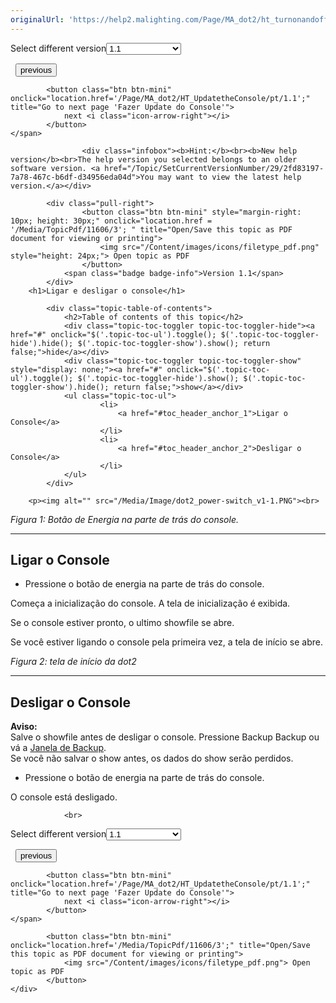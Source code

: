 ```yaml
---
originalUrl: 'https://help2.malighting.com/Page/MA_dot2/ht_turnonandoff/pt/1.1'
---
```


<div class="topic-navigation">

<div class="pull-right">
	<span class="pull-left">


<div class="pull-left">
<form action="/Topic/SetCurrentVersionNumber" class="form-inline" id="frmTagSelector" method="post">	<span class="form-mini">
		<div class="input-prepend"><span class="add-on">Select different version</span><select autocomplete="off" id="versionNumberId" name="versionNumberId" onchange="$(this).closest('#frmTagSelector').submit();" style="width: 120px;"><option value="">- latest -</option>
<option selected="selected" value="3">1.1</option>
<option value="7">1.2</option>
<option value="12">1.3</option>
<option value="16">1.5</option>
<option value="29">1.9</option>
</select></div>
		<input data-val="true" data-val-number="The field Int32 must be a number." data-val-required="The Int32 field is required." id="ProductId" name="ProductId" type="hidden" value="7">
		<input id="CurrentGuid" name="CurrentGuid" type="hidden" value="2fd83197-7a78-467c-b6df-d34956eda04d">
	</span>
</form></div>&nbsp;	</span>
	<span class="pull-right" style="white-space: nowrap;">
			<button class="btn btn-mini" onclick="location.href='/Page/MA_dot2/HT_HowTo/pt/1.1'; " title="Go to previous page 'Como...'">
				<i class="icon-arrow-left"></i> previous
			</button>

			<button class="btn btn-mini" onclick="location.href='/Page/MA_dot2/HT_UpdatetheConsole/pt/1.1';" title="Go to next page 'Fazer Update do Console'">
				next <i class="icon-arrow-right"></i> 
			</button>
	</span>
</div>
<div class="clear-fix" style="margin-bottom: 10px"></div>
</div>

					<div class="infobox"><b>Hint:</b><br><b>New help version</b><br>The help version you selected belongs to an older software version. <a href="/Topic/SetCurrentVersionNumber/29/2fd83197-7a78-467c-b6df-d34956eda04d">You may want to view the latest help version.</a></div>

			<div class="pull-right">
					<button class="btn btn-mini" style="margin-right: 10px; height: 30px;" onclick="location.href = '/Media/TopicPdf/11606/3'; " title="Open/Save this topic as PDF document for viewing or printing">
						<img src="/Content/images/icons/filetype_pdf.png" style="height: 24px;"> Open topic as PDF
					</button>
				<span class="badge badge-info">Version 1.1</span>
			</div>
		<h1>Ligar e desligar o console</h1>

			<div class="topic-table-of-contents">
				<h2>Table of contents of this topic</h2>
				<div class="topic-toc-toggler topic-toc-toggler-hide"><a href="#" onclick="$('.topic-toc-ul').toggle(); $('.topic-toc-toggler-hide').hide(); $('.topic-toc-toggler-show').show(); return false;">hide</a></div>
				<div class="topic-toc-toggler topic-toc-toggler-show" style="display: none;"><a href="#" onclick="$('.topic-toc-ul').toggle(); $('.topic-toc-toggler-hide').show(); $('.topic-toc-toggler-show').hide(); return false;">show</a></div>
				<ul class="topic-toc-ul">
						<li>
							<a href="#toc_header_anchor_1">Ligar o Console</a>
						</li>
						<li>
							<a href="#toc_header_anchor_2">Desligar o Console</a>
						</li>
				</ul>
			</div>

		<p><img alt="" src="/Media/Image/dot2_power-switch_v1-1.PNG"><br>
<em>Figura 1: Botão de Energia na parte de trás do console.</em></p>

<hr>
<a name="toc_header_anchor_1" id="toc_header_anchor_1" class="topic-toc-item"></a><h2>Ligar o Console</h2>

<ul>
	<li>Pressione o botão de energia na parte de trás do console.</li>
</ul>

<p>Começa a inicialização do console. A tela de inicialização é exibida.</p>

<p>Se o console estiver pronto, o ultimo showfile se abre.</p>

<p>Se você estiver ligando o console pela primeira vez, a tela de início se abre.</p>

<p><img alt="" src="/Media/Image/dot2_start-screen_v1-1.PNG"><br>
<em>Figura 2: tela de início da dot2</em></p>

<hr>
<a name="toc_header_anchor_2" id="toc_header_anchor_2" class="topic-toc-item"></a><h2>Desligar o Console</h2>

<div class="important"><strong>Aviso:</strong><br>
Salve o showfile antes de desligar o console. Pressione&nbsp;<span class="hardkey">Backup</span> <span class="hardkey">Backup</span> ou vá a <a href="/Topic/5d5d00a0-b599-4a3a-a721-dfb17aa65b28">Janela de Backup</a>.<br>
Se você não salvar o show antes, os dados do show serão perdidos.</div>

<ul>
	<li>Pressione o botão de energia na parte de trás do console.</li>
</ul>

<p>O console está desligado.</p>


				<br>
<div class="topic-navigation">

<div class="pull-right">
	<span class="pull-left">


<div class="pull-left">
<form action="/Topic/SetCurrentVersionNumber" class="form-inline" id="frmTagSelector" method="post">	<span class="form-mini">
		<div class="input-prepend"><span class="add-on">Select different version</span><select autocomplete="off" id="versionNumberId" name="versionNumberId" onchange="$(this).closest('#frmTagSelector').submit();" style="width: 120px;"><option value="">- latest -</option>
<option selected="selected" value="3">1.1</option>
<option value="7">1.2</option>
<option value="12">1.3</option>
<option value="16">1.5</option>
<option value="29">1.9</option>
</select></div>
		<input data-val="true" data-val-number="The field Int32 must be a number." data-val-required="The Int32 field is required." id="ProductId" name="ProductId" type="hidden" value="7">
		<input id="CurrentGuid" name="CurrentGuid" type="hidden" value="2fd83197-7a78-467c-b6df-d34956eda04d">
	</span>
</form></div>&nbsp;	</span>
	<span class="pull-right" style="white-space: nowrap;">
			<button class="btn btn-mini" onclick="location.href='/Page/MA_dot2/HT_HowTo/pt/1.1'; " title="Go to previous page 'Como...'">
				<i class="icon-arrow-left"></i> previous
			</button>

			<button class="btn btn-mini" onclick="location.href='/Page/MA_dot2/HT_UpdatetheConsole/pt/1.1';" title="Go to next page 'Fazer Update do Console'">
				next <i class="icon-arrow-right"></i> 
			</button>
	</span>
</div>
	<div class="clear-fix"></div>
	<div class="pull-right">
	
			<button class="btn btn-mini" onclick="location.href='/Media/TopicPdf/11606/3';" title="Open/Save this topic as PDF document for viewing or printing">
				<img src="/Content/images/icons/filetype_pdf.png"> Open topic as PDF
			</button>
	</div>
<div class="clear-fix" style="margin-bottom: 10px"></div>
</div>

	
